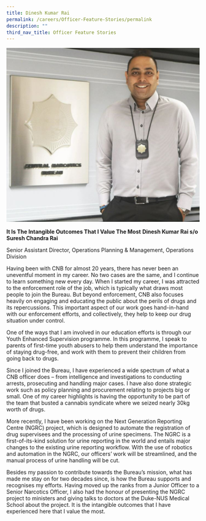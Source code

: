 ```yaml
---
title: Dinesh Kumar Rai
permalink: /careers/Officer-Feature-Stories/permalink
description: ""
third_nav_title: Officer Feature Stories
---
```

![Dinesh Kumar Rai s/o Suresh Chandra Rai](/images/Dinesh%20Kumar%20Rai.jpg)

**It Is The Intangible Outcomes That I Value The Most**
**Dinesh Kumar Rai s/o Suresh Chandra Rai**

Senior Assistant Director, Operations Planning & Management, Operations Division

Having been with CNB for almost 20 years, there has never been an uneventful moment in my career. No two cases are the same, and I continue to learn something new every day. When I started my career, I was attracted to the enforcement role of the job, which is typically what draws most people to join the Bureau. But beyond enforcement, CNB also focuses heavily on engaging and educating the public about the perils of drugs and its repercussions. This important aspect of our work goes hand-in-hand with our enforcement efforts, and collectively, they help to keep our drug situation under control.

One of the ways that I am involved in our education efforts is through our Youth Enhanced Supervision programme. In this programme, I speak to parents of first-time youth abusers to help them understand the importance of staying drug-free, and work with them to prevent their children from going back to drugs.

Since I joined the Bureau, I have experienced a wide spectrum of what a CNB officer does – from intelligence and investigations to conducting arrests, prosecuting and handling major cases. I have also done strategic work such as policy planning and procurement relating to projects big or small. One of my career highlights is having the opportunity to be part of the team that busted a cannabis syndicate where we seized nearly 30kg worth of drugs.

More recently, I have been working on the Next Generation Reporting Centre (NGRC) project, which is designed to automate the registration of drug supervisees and the processing of urine specimens. The NGRC is a first-of-its-kind solution for urine reporting in the world and entails major changes to the existing urine reporting workflow. With the use of robotics and automation in the NGRC, our officers’ work will be streamlined, and the manual process of urine handling will be cut.

Besides my passion to contribute towards the Bureau’s mission, what has made me stay on for two decades since, is how the Bureau supports and recognises my efforts. Having moved up the ranks from a Junior Officer to a Senior Narcotics Officer, I also had the honour of presenting the NGRC project to ministers and giving talks to doctors at the Duke-NUS Medical School about the project. It is the intangible outcomes that I have experienced here that I value the most.